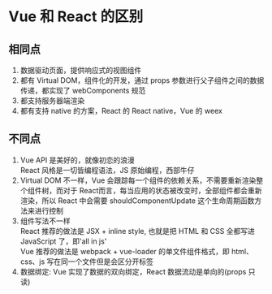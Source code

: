 # Vue 和 React 的区别  
## 相同点  
1. 数据驱动页面，提供响应式的视图组件  
2. 都有 Virtual DOM，组件化的开发，通过 props 参数进行父子组件之间的数据传递，都实现了 webComponents 规范  
3. 都支持服务器端渲染  
4. 都有支持 native 的方案，React 的 React native，Vue 的 weex

## 不同点  
1. Vue API 是美好的，就像初恋的浪漫  
  React 风格是一切皆编程语法，JS 原始编程，西部牛仔  
2. Virtual DOM 不一样，Vue 会跟踪每一个组件的依赖关系，不需要重新渲染整个组件树，而对于 React而言，每当应用的状态被改变时，全部组件都会重新渲染，所以 React 中会需要 shouldComponentUpdate 这个生命周期函数方法来进行控制  
3. 组件写法不一样  
  React 推荐的做法是 JSX + inline style, 也就是把 HTML 和 CSS 全都写进 JavaScript 了，即'all in js'  
  Vue 推荐的做法是 webpack + vue-loader 的单文件组件格式，即 html、css、js 写在同一个文件但是会区分开标签  
4. 数据绑定: Vue 实现了数据的双向绑定，React 数据流动是单向的(props 只读)  